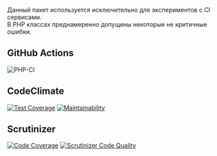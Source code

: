 Данный пакет используется исключительно для экспериментов с CI сервисами.  
В PHP классах преднамеренно допущены некоторые не критичные ошибки.

## GitHub Actions
![PHP-CI](https://github.com/batumibiz/ci-test/workflows/PHP-CI/badge.svg)

## CodeClimate
[![Test Coverage](https://api.codeclimate.com/v1/badges/05d2b337066679abc214/test_coverage)](https://codeclimate.com/github/batumibiz/ci-test/test_coverage)
[![Maintainability](https://api.codeclimate.com/v1/badges/05d2b337066679abc214/maintainability)](https://codeclimate.com/github/batumibiz/ci-test/maintainability)

## Scrutinizer
[![Code Coverage](https://scrutinizer-ci.com/g/batumibiz/ci-test/badges/coverage.png?b=master)](https://scrutinizer-ci.com/g/batumibiz/ci-test/?branch=master)
[![Scrutinizer Code Quality](https://scrutinizer-ci.com/g/batumibiz/ci-test/badges/quality-score.png?b=master)](https://scrutinizer-ci.com/g/batumibiz/ci-test/?branch=master)
